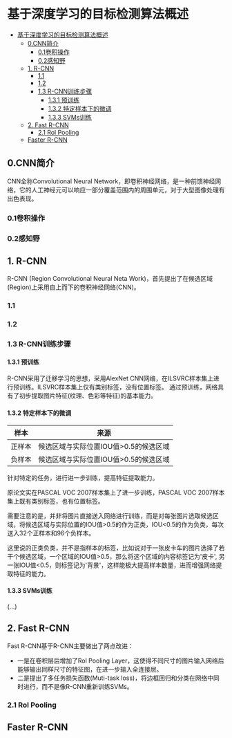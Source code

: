 # 基于深度学习的目标检测算法概述
* [基于深度学习的目标检测算法概述](#%E5%9F%BA%E4%BA%8E%E6%B7%B1%E5%BA%A6%E5%AD%A6%E4%B9%A0%E7%9A%84%E7%9B%AE%E6%A0%87%E6%A3%80%E6%B5%8B%E7%AE%97%E6%B3%95%E6%A6%82%E8%BF%B0)
  * [0\.CNN简介](#0cnn%E7%AE%80%E4%BB%8B)
    * [0\.1卷积操作](#01%E5%8D%B7%E7%A7%AF%E6%93%8D%E4%BD%9C)
    * [0\.2感知野](#02%E6%84%9F%E7%9F%A5%E9%87%8E)
  * [1\. R\-CNN](#1-r-cnn)
    * [1\.1](#11)
    * [1\.2](#12)
    * [1\.3 R\-CNN训练步骤](#13-r-cnn%E8%AE%AD%E7%BB%83%E6%AD%A5%E9%AA%A4)
      * [1\.3\.1 预训练](#131-%E9%A2%84%E8%AE%AD%E7%BB%83)
      * [1\.3\.2 特定样本下的微调](#132-%E7%89%B9%E5%AE%9A%E6%A0%B7%E6%9C%AC%E4%B8%8B%E7%9A%84%E5%BE%AE%E8%B0%83)
      * [1\.3\.3 SVMs训练](#133-svms%E8%AE%AD%E7%BB%83)
  * [2\. Fast R\-CNN](#2-fast-r-cnn)
    * [2\.1 Rol Pooling](#21-rol-pooling)
  * [Faster R\-CNN](#faster-r-cnn)
## 0.CNN简介
CNN全称Convolutional Neural Network，即卷积神经网络，是一种前馈神经网络，它的人工神经元可以响应一部分覆盖范围内的周围单元，对于大型图像处理有出色表现。
### 0.1卷积操作
### 0.2感知野
## 1. R-CNN
R-CNN (Region Convolutional Neural Neta Work)，首先提出了在候选区域(Region)上采用自上而下的卷积神经网络(CNN)。
### 1.1
### 1.2

### 1.3 R-CNN训练步骤
#### 1.3.1 预训练
R-CNN采用了迁移学习的思想，采用AlexNet CNN网络，在ILSVRC样本集上进行预训练。ILSVRC样本集上仅有类别标签，没有位置标签。
通过预训练，网络具有了初步提取图片特征(纹理、色彩等特征)的基本能力。
#### 1.3.2 特定样本下的微调
| 样本 | 来源 | 
| ------ | ------ |
| 正样本 | 候选区域与实际位置IOU值>0.5的候选区域 | 
| 负样本 | 候选区域与实际位置IOU值>0.5的候选区域 | 
针对特定的任务，进行进一步训练，提高特征提取能力。

原论文实在PASCAL VOC 2007样本集上了进一步训练，PASCAL VOC 2007样本集上既有类别标签，也有位置标签。

需要注意的是，并非将图片直接送入网络进行训练，而是对每张图片选取候选区域，将候选区域与实际位置的IOU值>0.5的作为正类，IOU<0.5的作为负类，每次送入32个正样本和96个负样本。

这里说的正类负类，并不是指样本的标签，比如说对于一张皮卡车的图片选择了若干个候选区域，一个区域的IOU值>0.5，那么将这个区域的内容标签记为'皮卡', 另一张IOU值<0.5，则标签记为'背景'，这样能极大提高样本数量，进而增强网络提取特征的能力。

#### 1.3.3 SVMs训练
(...)

## 2. Fast R-CNN
Fast R-CNN基于R-CNN主要做出了两点改进：
* 一是在卷积层后增加了Rol Pooling Layer，这使得不同尺寸的图片输入网络后能够输出同样尺寸的特征图，在进一步输入全连接层。
* 二是提出了多任务损失函数(Muti-task loss)，将边框回归和分类在网络中同时进行，而不是像R-CNN重新训练SVMs。
### 2.1 Rol Pooling
## Faster R-CNN
